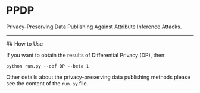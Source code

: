 # PPDP

Privacy-Preserving Data Publishing Against Attribute Inference Attacks.

<hr>
## How to Use

If you want to obtain the results of Differential Privacy (DP), then:

`python run.py --obf DP --beta 1`

Other details about the privacy-preserving data publishing methods please see the content of the `run.py` file.